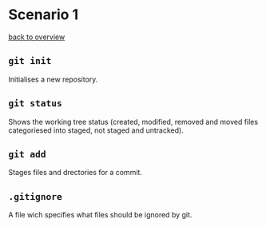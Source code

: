 # Scenario 1
[back to overview](README.md)
## `git init`
Initialises a new repository.
## `git status`
Shows the working tree status (created, modified, removed and moved files categoriesed into staged, not staged and untracked).
## `git add`
Stages files and drectories for a commit.
## `.gitignore`
A file wich specifies what files should be ignored by git.
